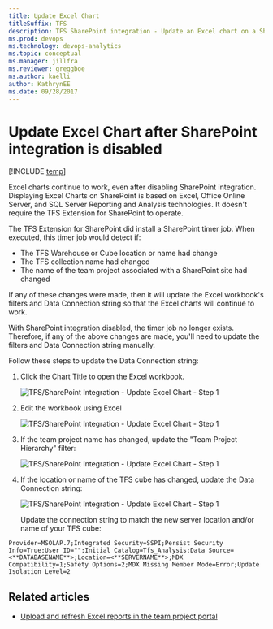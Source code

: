 ```yaml
---
title: Update Excel Chart
titleSuffix: TFS
description: TFS SharePoint integration - Update an Excel chart on a SharePoint site
ms.prod: devops
ms.technology: devops-analytics
ms.topic: conceptual
ms.manager: jillfra
ms.reviewer: greggboe
ms.author: kaelliauthor: KathrynEE
ms.date: 09/28/2017
---
```


# Update Excel Chart after SharePoint integration is disabled

[!INCLUDE [temp](../_shared/about-sharepoint-deprecation.md)]

Excel charts continue to work, even after disabling SharePoint integration. Displaying Excel Charts on SharePoint is based on Excel, Office Online Server, and SQL Server Reporting and Analysis technologies. It doesn't require the TFS Extension for SharePoint to operate. 

The TFS Extension for SharePoint did install a SharePoint timer job. When executed, this timer job would detect if:
* The TFS Warehouse or Cube location or name had change
* The TFS collection name had changed
* The name of the team project associated with a SharePoint site had changed

If any of these changes were made, then it will update the Excel workbook's filters and Data Connection string so that the Excel charts will continue to work.

With SharePoint integration disabled, the timer job no longer exists. Therefore, if any of the above changes are made, you'll need to update the filters and Data Connection string manually.

Follow these steps to update the Data Connection string:

1.	Click the Chart Title to open the Excel workbook. 

    ![TFS/SharePoint Integration - Update Excel Chart - Step 1](./_img/update-excel-chart-step-1-click-title.png)

2.	Edit the workbook using Excel

    ![TFS/SharePoint Integration - Update Excel Chart - Step 1](./_img/update-excel-chart-step-2.png)

3.	If the team project name has changed, update the "Team Project Hierarchy" filter:

    ![TFS/SharePoint Integration - Update Excel Chart - Step 1](./_img/update-excel-chart-step-3.png)

4.	If the location or name of the TFS cube has changed, update the Data Connection string:

    ![TFS/SharePoint Integration - Update Excel Chart - Step 1](./_img/update-excel-chart-step-4.png)

    Update the connection string to match the new server location and/or name of your TFS cube:

```
Provider=MSOLAP.7;Integrated Security=SSPI;Persist Security Info=True;User ID="";Initial Catalog=Tfs_Analysis;Data Source=<**DATABASENAME**>;Location=<**SERVERNAME**>;MDX Compatibility=1;Safety Options=2;MDX Missing Member Mode=Error;Update Isolation Level=2
```

## Related articles
* [Upload and refresh Excel reports in the team project portal](../upload-refresh-excel-reports.md)
